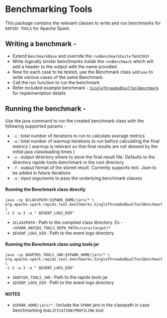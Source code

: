 # Benchmarking Tools

This package contains the relevant classes to write and run benchmarks for `RAPIDS TOOLS` for Apache Spark.

## Writing a benchmark -
* Extend `BenchmarkBase` and override the `runBenchmarkSuite` function
* Write logically similar benchmarks inside the `runBenchmark` which will add a header to the output with the name provided.
* Now for each case to be tested, use the Benchmark class `addCase` to write various cases of the same Benchmark.
* Call the run function to run the benchmark
* Refer included example benchmark - [`SingleThreadedQualToolBenchmark`](./SingleThreadedQualToolBenchmark.scala) for implementation details

## Running the benchmark -
Use the java command to run the created benchmark class with the following supported params -
* `-i` : total number of iterations to run to calculate average metrics
* `-w` : total number of warmup iterations to run before calculating the final metrics ( warmup is relevant so that final results are not skewed by the initial java classloading times )
* `-o` : output directory where to store the final result file. Defaults to the directory rapids-tools-benchmark in the root directory
* `-f` : output format of the stored result. Currently supports text. Json to be added in future iterations
* `-a` : input arguments to pass the underlying benchmark classes

#### Running the Benchmark class directly
```shell
java -cp $CLASSPATH:$SPARK_HOME/jars/* \
org.apache.spark.rapids.tool.benchmarks.SingleThreadedQualToolBenchmark \
-i 3 -w 3 -a " $EVENT_LOGS_DIR"
```
* `$CLASSPATH` : Path to the compiled class directory. Ex - `<SPARK_RAPIDS_TOOLS_REPO_PATH>/core/target/*`
* `$EVENT_LOGS_DIR` : Path to the event logs directory

#### Running the Benchmark class using tools jar
```shell
java -cp $RAPIDS_TOOLS_JAR:$SPARK_HOME/jars/* \
org.apache.spark.rapids.tool.benchmarks.SingleThreadedQualToolBenchmark \
-i 3 -w 3 -a " $EVENT_LOGS_DIR"
```
* `$RAPIDS_TOOLS_JAR` : Path to the rapids tools jar
* `$EVENT_LOGS_DIR` : Path to the event logs directory

#### NOTES
* `$SPARK_HOME/jars/*` : Include the `SPARK` jars in the classpath in case benchmarking `QUALIFICATION/PROFILING` tool 
